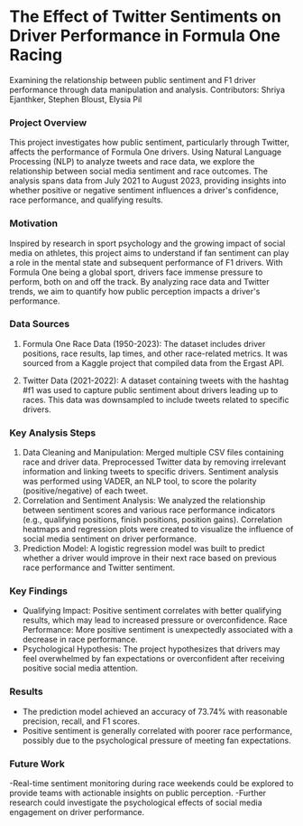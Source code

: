# The Effect of Twitter Sentiments on Driver Performance in Formula One Racing
Examining the relationship between public sentiment and F1 driver performance through data manipulation and analysis.
Contributors: Shriya Ejanthker, Stephen Bloust, Elysia Pil

### Project Overview
This project investigates how public sentiment, particularly through Twitter, affects the performance of Formula One drivers. Using Natural Language Processing (NLP) to analyze tweets and race data, we explore the relationship between social media sentiment and race outcomes. The analysis spans data from July 2021 to August 2023, providing insights into whether positive or negative sentiment influences a driver's confidence, race performance, and qualifying results.

### Motivation
Inspired by research in sport psychology and the growing impact of social media on athletes, this project aims to understand if fan sentiment can play a role in the mental state and subsequent performance of F1 drivers. With Formula One being a global sport, drivers face immense pressure to perform, both on and off the track. By analyzing race data and Twitter trends, we aim to quantify how public perception impacts a driver's performance.

### Data Sources
1. Formula One Race Data (1950-2023):
The dataset includes driver positions, race results, lap times, and other race-related metrics. It was sourced from a Kaggle project that compiled data from the Ergast API.

2. Twitter Data (2021-2022):
A dataset containing tweets with the hashtag #f1 was used to capture public sentiment about drivers leading up to races. This data was downsampled to include tweets related to specific drivers.

### Key Analysis Steps
1. Data Cleaning and Manipulation:
Merged multiple CSV files containing race and driver data.
Preprocessed Twitter data by removing irrelevant information and linking tweets to specific drivers.
Sentiment analysis was performed using VADER, an NLP tool, to score the polarity (positive/negative) of each tweet.
2. Correlation and Sentiment Analysis:
We analyzed the relationship between sentiment scores and various race performance indicators (e.g., qualifying positions, finish positions, position gains).
Correlation heatmaps and regression plots were created to visualize the influence of social media sentiment on driver performance.
3. Prediction Model:
A logistic regression model was built to predict whether a driver would improve in their next race based on previous race performance and Twitter sentiment.

### Key Findings
- Qualifying Impact: Positive sentiment correlates with better qualifying results, which may lead to increased pressure or overconfidence.
Race Performance: More positive sentiment is unexpectedly associated with a decrease in race performance.
- Psychological Hypothesis: The project hypothesizes that drivers may feel overwhelmed by fan expectations or overconfident after receiving positive social media attention.

### Results
- The prediction model achieved an accuracy of 73.74% with reasonable precision, recall, and F1 scores.
- Positive sentiment is generally correlated with poorer race performance, possibly due to the psychological pressure of meeting fan expectations.

### Future Work
-Real-time sentiment monitoring during race weekends could be explored to provide teams with actionable insights on public perception.
-Further research could investigate the psychological effects of social media engagement on driver performance.
